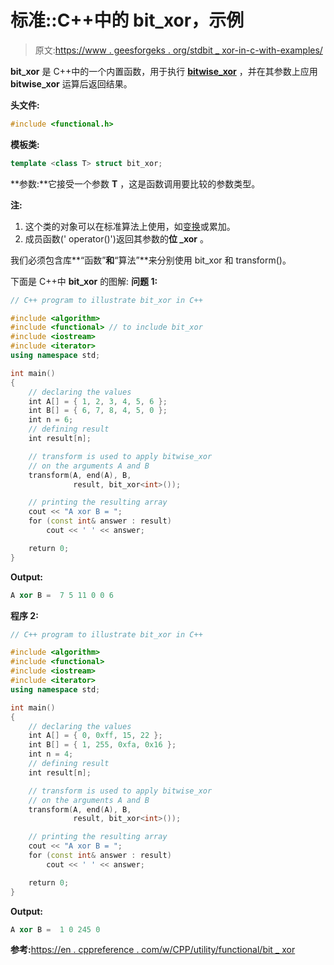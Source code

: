 # 标准::C++中的 bit_xor，示例

> 原文:[https://www . geesforgeks . org/stdbit _ xor-in-c-with-examples/](https://www.geeksforgeeks.org/stdbit_xor-in-c-with-examples/)

**bit_xor** 是 C++中的一个内置函数，用于执行 **[bitwise_xor](https://www.geeksforgeeks.org/bitwise-operators-in-c-cpp/)** ，并在其参数上应用 **bitwise_xor** 运算后返回结果。

**头文件:**

```cpp
#include <functional.h>

```

**模板类:**

```cpp
template <class T> struct bit_xor;

```

**参数:**它接受一个参数 **T** ，这是函数调用要比较的参数类型。

**注:**

1.  这个类的对象可以在标准算法上使用，如[变换](https://www.geeksforgeeks.org/transform-c-stl-perform-operation-elements/)或累加。
2.  成员函数(' operator()')返回其参数的**位 _xor** 。

我们必须包含库**“函数”**和**“算法”**来分别使用 bit_xor 和 transform()。

下面是 C++中 **bit_xor** 的图解:
**问题 1:**

```cpp
// C++ program to illustrate bit_xor in C++

#include <algorithm>
#include <functional> // to include bit_xor
#include <iostream>
#include <iterator>
using namespace std;

int main()
{
    // declaring the values
    int A[] = { 1, 2, 3, 4, 5, 6 };
    int B[] = { 6, 7, 8, 4, 5, 0 };
    int n = 6;
    // defining result
    int result[n];

    // transform is used to apply bitwise_xor
    // on the arguments A and B
    transform(A, end(A), B,
              result, bit_xor<int>());

    // printing the resulting array
    cout << "A xor B = ";
    for (const int& answer : result)
        cout << ' ' << answer;

    return 0;
}
```

**Output:**

```cpp
A xor B =  7 5 11 0 0 6

```

**程序 2:**

```cpp
// C++ program to illustrate bit_xor in C++

#include <algorithm>
#include <functional>
#include <iostream>
#include <iterator>
using namespace std;

int main()
{
    // declaring the values
    int A[] = { 0, 0xff, 15, 22 };
    int B[] = { 1, 255, 0xfa, 0x16 };
    int n = 4;
    // defining result
    int result[n];

    // transform is used to apply bitwise_xor
    // on the arguments A and B
    transform(A, end(A), B,
              result, bit_xor<int>());

    // printing the resulting array
    cout << "A xor B = ";
    for (const int& answer : result)
        cout << ' ' << answer;

    return 0;
}
```

**Output:**

```cpp
A xor B =  1 0 245 0

```

**参考:**[https://en . cppreference . com/w/CPP/utility/functional/bit _ xor](https://en.cppreference.com/w/cpp/utility/functional/bit_xor)